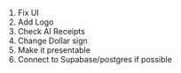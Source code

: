 1) Fix UI
2) Add Logo
3) Check AI Receipts
4) Change Dollar sign
5) Make it presentable
6) Connect to Supabase/postgres if possible